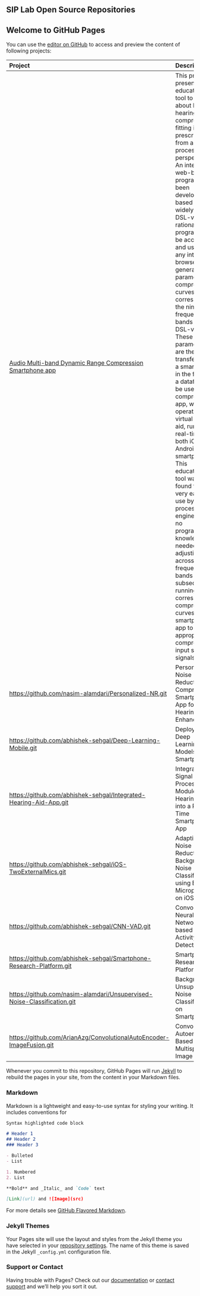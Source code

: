 ## SIP Lab Open Source Repositories


## Welcome to GitHub Pages

You can use the [editor on GitHub](https://github.com/SIP-Lab/SIP-Lab.github.io/edit/master/index.md) to access and preview the content of following projects:

|**Project**|Description
|:-------|:----------
|[Audio Multi-band Dynamic Range Compression Smartphone app](https://github.com/nasim-alamdari/Audio-Compression.git)| This project presents an educational tool to learn about how hearing aid compression fitting is prescribed from a signal processing perspective. An interactive web-based program has been developed based on the widely used DSL-v5 fitting rationale. This program can be accessed and used from any internet browser to generate the parameters of compression curves that correspond to the nine frequency bands used in DSL-v5. These parameters are then transferred to a smartphone in the form of a datafile to be used by a compression app, which operates as a virtual hearing aid, running in real-time on both iOS and Android smartphones. This educational tool was found to be very easy-to-use by signal processing engineers as no programming knowledge is needed for adjusting gain across frequency bands and subsequently running the corresponding compression curves in the smartphone app to appropriately compress input sound signals.
|https://github.com/nasim-alamdari/Personalized-NR.git| Personalized Noise Reduction and Compression Smartphone App for Hearing Enhancement
|https://github.com/abhishek-sehgal/Deep-Learning-Mobile.git| Deploying Deep Learning Models on Smartphones
|https://github.com/abhishek-sehgal/Integrated-Hearing-Aid-App.git| Integrating Signal Processing Modules of Hearing Aids into a Real-Time Smartphone App
|https://github.com/abhishek-sehgal/iOS-TwoExternalMics.git| Adaptive Noise Reduction and Background Noise Classification using External Microphones on iOS
|https://github.com/abhishek-sehgal/CNN-VAD.git| Convolutional Neural Network based Voice Activity Detector
|https://github.com/abhishek-sehgal/Smartphone-Research-Platform.git| Smartphone Research Platform
|https://github.com/nasim-alamdari/Unsupervised-Noise-Classification.git| Background Unsupervised Noise Classification on Smartphones
|https://github.com/ArianAzg/ConvolutionalAutoEncoder-ImageFusion.git| Convolutional Autoencoder-Based Multispectral Image Fusion


Whenever you commit to this repository, GitHub Pages will run [Jekyll](https://jekyllrb.com/) to rebuild the pages in your site, from the content in your Markdown files.

### Markdown

Markdown is a lightweight and easy-to-use syntax for styling your writing. It includes conventions for

```markdown
Syntax highlighted code block

# Header 1
## Header 2
### Header 3

- Bulleted
- List

1. Numbered
2. List

**Bold** and _Italic_ and `Code` text

[Link](url) and ![Image](src)
```

For more details see [GitHub Flavored Markdown](https://guides.github.com/features/mastering-markdown/).

### Jekyll Themes

Your Pages site will use the layout and styles from the Jekyll theme you have selected in your [repository settings](https://github.com/SIP-Lab/SIP-Lab.github.io/settings). The name of this theme is saved in the Jekyll `_config.yml` configuration file.

### Support or Contact

Having trouble with Pages? Check out our [documentation](https://help.github.com/categories/github-pages-basics/) or [contact support](https://github.com/contact) and we’ll help you sort it out.
